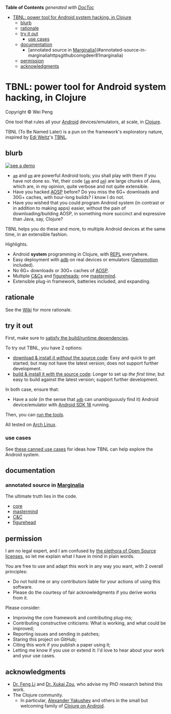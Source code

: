 <!-- START doctoc generated TOC please keep comment here to allow auto update -->
<!-- DON'T EDIT THIS SECTION, INSTEAD RE-RUN doctoc TO UPDATE -->
**Table of Contents**  *generated with [DocToc](http://doctoc.herokuapp.com/)*

- [TBNL: power tool for Android system hacking, in Clojure](#tbnl-power-tool-for-android-system-hacking-in-clojure)
  - [blurb](#blurb)
  - [rationale](#rationale)
  - [try it out](#try-it-out)
    - [use cases](#use-cases)
  - [documentation](#documentation)
    - [annotated source in [Marginalia](https://github.com/gdeer81/marginalia)](#annotated-source-in-marginaliahttpsgithubcomgdeer81marginalia)
  - [permission](#permission)
  - [acknowledgments](#acknowledgments)

<!-- END doctoc generated TOC please keep comment here to allow auto update -->

TBNL: power tool for Android system hacking, in Clojure
=====
Copyright &copy; Wei Peng

One tool that rules all your [Android](http://www.android.com/) devices/emulators, at scale, in [Clojure](http://clojure.org/).

TBNL (To Be Named Later) is a pun on the framework's exploratory nature, inspired by [Edi Weitz](http://weitz.de/)'s [TBNL](http://weitz.de/tbnl/).

blurb
-----

[![see a demo](http://img.youtube.com/vi/Hvzl_RK5JH0/0.jpg)](http://youtu.be/Hvzl_RK5JH0)

* [`am`](https://developer.android.com/tools/help/adb.html#am) and [`pm`](https://developer.android.com/tools/help/adb.html#pm) are powerful Android tools; you shall play with them if you have not done so. Yet, their code ([`am`](https://github.com/android/platform_frameworks_base/blob/master/cmds/am/src/com/android/commands/am/Am.java) and [`pm`](https://github.com/android/platform_frameworks_base/blob/master/cmds/pm/src/com/android/commands/pm/Pm.java)) are large chunks of Java, which are, in my opinion, quite verbose and not quite extensible.
* Have you hacked [AOSP](https://source.android.com/) before? Do you miss the 6G+ downloads and 30G+ caches, with hour-long builds? I know I do not.
* Have you wished that you could program Android system (in contrast or in addition to making apps) easier, without the pain of downloading/building AOSP, in something more succinct and expressive than Java, say, Clojure?

TBNL helps you do these and more, to multiple Android devices at the same time, in an extensible fashion.

Highlights.

* Android **system** programming in Clojure, with [REPL](http://tryclj.com/) everywhere.
* Easy deployment with [adb](https://developer.android.com/tools/help/adb.html) on real devices or emulators ([Genymotion](http://www.genymotion.com/) included).
* No 6G+ downloads or 30G+ caches of [AOSP](https://source.android.com/).
* Multiple [C\&Cs][cnc] and [figureheads][figurehead]; one [mastermind][mastermind].
* Extensible plug-in framework, batteries included, and expanding.

rationale
-----

See the [Wiki](https://github.com/pw4ever/tbnl/wiki/rationale) for more rationale.

try it out
-----

First, make sure to [satisfy the build/runtime dependencies](https://github.com/pw4ever/tbnl/wiki/try-it-out#dependencies).

To try out TBNL, you have 2 options:

* [download & install it *without* the source code](https://github.com/pw4ever/tbnl/wiki/try-it-out#without-source): Easy and quick to get started; but may not have the latest version; does not support further development.
* [build & install it *with* the source code](https://github.com/pw4ever/tbnl/wiki/try-it-out#with-source): Longer to set up *the first time*; but easy to build against the latest version; support further development.

In both case, ensure that:
* Have a *sole* (in the sense that [`adb`](https://developer.android.com/tools/help/adb.html) can unambiguously find it) Android device/emulator with [Android SDK 18](https://developer.android.com/about/versions/android-4.3.html) running.
 
Then, you can [run the tools](https://github.com/pw4ever/tbnl/wiki/try-it-out#running-tbnl).

All tested on [Arch Linux](https://www.archlinux.org/).

### use cases

See [these canned use cases](https://github.com/pw4ever/tbnl/wiki/canned-use-cases) for ideas how TBNL can help explore the Android system.

documentation
-----

### annotated source in [Marginalia](https://github.com/gdeer81/marginalia)
The ultimate truth lies in the code.
* [core][core] 
* [mastermind][mastermind]
* [C\&C][cnc]
* [figurehead][figurehead] 

permission
-----

I am no legal expert, and I am confused by [the plethora of Open Source licenses](https://en.wikipedia.org/wiki/Comparison_of_free_and_open-source_software_licenses), so let me explain what I have in mind in plain words.

You are free to use and adapt this work in any way you want, with 2 overall principles:
* Do not hold me or any contributors liable for your actions of using this software.
* Please do the courtesy of fair acknowledgments if you derive works from it.

Please consider:
* Improving the core framework and contributing plug-ins;
* Contributing constructive criticisms: What is working, and what could be improved;
* Reporting issues and sending in patches;
* Staring this project on GitHub;
* Citing this work if you publish a paper using it;
* Letting me know if you use or extend it: I'd love to hear about your work and your use cases.

acknowledgments
-----
* [Dr. Feng Li](http://www.engr.iupui.edu/~fengli/) and [Dr. Xukai Zou](http://cs.iupui.edu/~xkzou/), who advise my PhD research behind this work.
* The Clojure community.
  * In particular, [Alexander Yakushev](https://github.com/alexander-yakushev) and others in the small but welcoming family of [Clojure on Android](http://clojure-android.info/).

[core]: https://pw4ever.github.io/tbnl/common/tbnl.core/docs/uberdoc.html "core API"
[mastermind]: https://pw4ever.github.io/tbnl/common/tbnl.core/docs/uberdoc.html "annotated source code of mastermind"
[cnc]: https://pw4ever.github.io/tbnl/host-side-tools/tbnl.cnc/docs/uberdoc.html "annotated source of C\&C"
[figurehead]: https://pw4ever.github.io/tbnl/guest-side-tools/tbnl.figurehead/docs/uberdoc.html "annotated source of figurehead"

